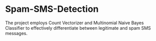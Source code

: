 # Spam-SMS-Detection
The project employs Count Vectorizer and Multinomial Naive Bayes Classifier to effectively differentiate between legitimate and spam SMS messages.

